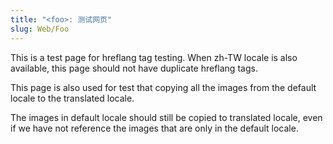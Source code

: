 ```yaml
---
title: "<foo>: 测试网页"
slug: Web/Foo
---
```


This is a test page for hreflang tag testing. When zh-TW locale is also
available, this page should not have duplicate hreflang tags.

<!--
copying images test, see
https://github.com/mdn/yari/issues/5652
-->

This page is also used for test that copying all the images from the default
locale to the translated locale.

The images in default locale should still be copied to translated locale, even
if we have not reference the images that are only in the default locale.
